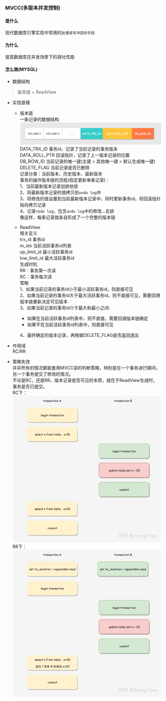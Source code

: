 ### MVCC(多版本并发控制)
#### 是什么
  现代数据库引擎实现中常用的`处理读写冲突的手段`
#### 为什么
  提高数据库在并发场景下的吞吐性能
#### 怎么做(MYSQL)
* 数据结构
> 版本链 + ReadView

* 实现原理
  * 版本链<br>
  一条记录的数据结构![](./mysql-table-record-data-structure.jpg)
  DATA_TRX_ID 事务id，记录了当前记录的事务版本<br>
  DATA_ROLL_PTR 回滚指针，记录了上一版本记录的位置<br>
  DB_ROW_ID 当前记录的唯一键(主键 > 其他唯一键 > 默认生成唯一键)<br>
  DELETE_FLAG 当前记录是否已删除<br>
  记录分类：当前版本、历史版本、最新版本<br>
  事务的操作版本链的流程(假定更新单条记录)：<br>
  1、当前最新版本记录加排他锁<br>
  2、将最新版本记录的值拷贝到`undo log`中<br>
  3、将修改的值设置到当前最新版本记录中，同时更新事务id，将回滚指针指向拷贝记录<br>
  4、记录`redo log`，包含`undo log`中的修改...去锁<br>
  像这样，每条记录就各自形成了一个完整的版本链<br>
  * ReadView<br>
  相关定义<br>
  trx_id 事务id<br>
  m_ids 当前活跃事务id列表<br>
  up_limit_id 最小活跃事务id<br>
  low_limit_id 最大活跃事务id<br>
  生成时机<br>
  RR：事务第一次读<br>
  RC：事务每次读<br>
  策略<br>
  1、如果当前记录的事务id小于最小活跃事务id，则直接可见<br>
  2、如果当前记录的事务id大于最大活跃事务id，则不直接可见，需要回溯版本链重新决定可见版本<br>
  3、如果当前记录的事务id介于最大和最小之间:<br>
    * 如果在当前活跃事务id列表中，则不直接，需要回溯版本链确定<br>
    * 如果不在当前活跃事务id列表中，则直接可见<br>
  
    4、最终确定的版本记录，再根据DELETE_FLAG是否返回透出<br>
  
* 作用域<br>
RC/RR<br>
  
* 策略失效<br>
并非所有的情况都能套用MVCC读的判断策略，特别是在一个事务进行期间，另一个事务提交了修改的情况。<br>
不论是RC，还是RR，版本记录是否可见的本质，就在于ReadView生成时，事务是否已提交。<br>
RC下：<br>![](./mysql-mvcc-invalid-rc.jpg)
RR下：<br>![](./mysql-mvcc-invalid-rr.jpg)
  

